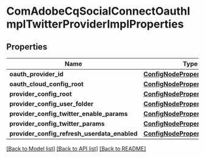 # ComAdobeCqSocialConnectOauthImplTwitterProviderImplProperties

## Properties
Name | Type | Description | Notes
------------ | ------------- | ------------- | -------------
**oauth_provider_id** | [**ConfigNodePropertyString**](ConfigNodePropertyString.md) |  | [optional] 
**oauth_cloud_config_root** | [**ConfigNodePropertyString**](ConfigNodePropertyString.md) |  | [optional] 
**provider_config_root** | [**ConfigNodePropertyString**](ConfigNodePropertyString.md) |  | [optional] 
**provider_config_user_folder** | [**ConfigNodePropertyDropDown**](ConfigNodePropertyDropDown.md) |  | [optional] 
**provider_config_twitter_enable_params** | [**ConfigNodePropertyBoolean**](ConfigNodePropertyBoolean.md) |  | [optional] 
**provider_config_twitter_params** | [**ConfigNodePropertyArray**](ConfigNodePropertyArray.md) |  | [optional] 
**provider_config_refresh_userdata_enabled** | [**ConfigNodePropertyBoolean**](ConfigNodePropertyBoolean.md) |  | [optional] 

[[Back to Model list]](../README.md#documentation-for-models) [[Back to API list]](../README.md#documentation-for-api-endpoints) [[Back to README]](../README.md)


